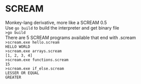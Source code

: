# SCREAM

Monkey-lang derivative, more like a SCREAM 0.5 <br />
Use `go build` to build the interpreter and get binary file<br />
`>go build`<br />
There are 5 SCREAM programs available that end with .scream<br />
`>scream.exe hello.scream`<br />
`HELLO WORLD`<br />
`>scream.exe arrays.scream`<br />
`[1, 2, 3, 4]`<br />
`>scream.exe functions.scream`<br />
`15`<br />
`>scream.exe if_else.scream`<br />
`LESSER OR EQUAL`<br />
`GREATER`


